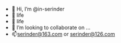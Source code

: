 - 👋 Hi, I’m @in-serinder
- 👀 life
- 🌱 life
- 💞️ I’m looking to collaborate on ...
- 📫serinder@163.com or serinder@126.com

<!---
in-serinder/in-serinder is a ✨ special ✨ repository because its `README.md` (this file) appears on your GitHub profile.
You can click the Preview link to take a look at your changes.
--->
